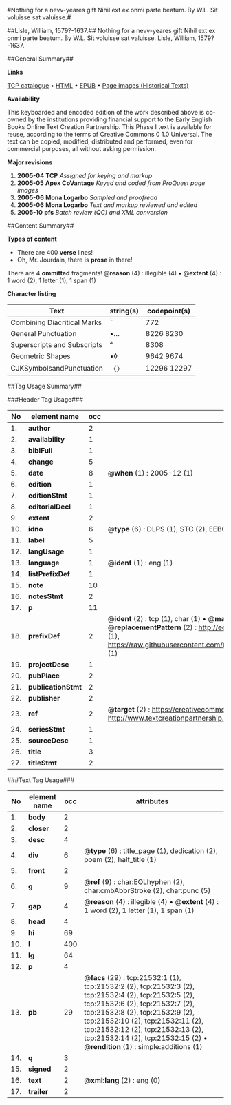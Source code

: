 #Nothing for a nevv-yeares gift Nihil ext ex onmi parte beatum. By W.L. Sit voluisse sat valuisse.#

##Lisle, William, 1579?-1637.##
Nothing for a nevv-yeares gift Nihil ext ex onmi parte beatum. By W.L. Sit voluisse sat valuisse.
Lisle, William, 1579?-1637.

##General Summary##

**Links**

[TCP catalogue](http://www.ota.ox.ac.uk/tcp/)  • 
[HTML](http://tei.it.ox.ac.uk/tcp/Texts-HTML/free/A05/A05587.html)  • 
[EPUB](http://tei.it.ox.ac.uk/tcp/Texts-EPUB/free/A05/A05587.epub) • 
[Page images (Historical Texts)](https://data.historicaltexts.jisc.ac.uk/view?pubId=eebo-99856019e&pageId=eebo-99856019e-21532-1)

**Availability**

This keyboarded and encoded edition of the
	       work described above is co-owned by the institutions
	       providing financial support to the Early English Books
	       Online Text Creation Partnership. This Phase I text is
	       available for reuse, according to the terms of Creative
	       Commons 0 1.0 Universal. The text can be copied,
	       modified, distributed and performed, even for
	       commercial purposes, all without asking permission.

**Major revisions**

1. __2005-04__ __TCP__ *Assigned for keying and markup*
1. __2005-05__ __Apex CoVantage__ *Keyed and coded from ProQuest page images*
1. __2005-06__ __Mona Logarbo__ *Sampled and proofread*
1. __2005-06__ __Mona Logarbo__ *Text and markup reviewed and edited*
1. __2005-10__ __pfs__ *Batch review (QC) and XML conversion*

##Content Summary##

**Types of content**

  * There are 400 **verse** lines!
  * Oh, Mr. Jourdain, there is **prose** in there!

There are 4 **ommitted** fragments! 
 @__reason__ (4) : illegible (4)  •  @__extent__ (4) : 1 word (2), 1 letter (1), 1 span (1)

**Character listing**


|Text|string(s)|codepoint(s)|
|---|---|---|
|Combining             Diacritical Marks|̄|772|
|General Punctuation|•…|8226 8230|
|Superscripts             and Subscripts|⁴|8308|
|Geometric Shapes|▪◊|9642 9674|
|CJKSymbolsandPunctuation|〈〉|12296 12297|

##Tag Usage Summary##

###Header Tag Usage###

|No|element name|occ|attributes|
|---|---|---|---|
|1.|__author__|2||
|2.|__availability__|1||
|3.|__biblFull__|1||
|4.|__change__|5||
|5.|__date__|8| @__when__ (1) : 2005-12 (1)|
|6.|__edition__|1||
|7.|__editionStmt__|1||
|8.|__editorialDecl__|1||
|9.|__extent__|2||
|10.|__idno__|6| @__type__ (6) : DLPS (1), STC (2), EEBO-CITATION (1), PROQUEST (1), VID (1)|
|11.|__label__|5||
|12.|__langUsage__|1||
|13.|__language__|1| @__ident__ (1) : eng (1)|
|14.|__listPrefixDef__|1||
|15.|__note__|10||
|16.|__notesStmt__|2||
|17.|__p__|11||
|18.|__prefixDef__|2| @__ident__ (2) : tcp (1), char (1)  •  @__matchPattern__ (2) : ([0-9\-]+):([0-9IVX]+) (1), (.+) (1)  •  @__replacementPattern__ (2) : http://eebo.chadwyck.com/downloadtiff?vid=$1&page=$2 (1), https://raw.githubusercontent.com/textcreationpartnership/Texts/master/tcpchars.xml#$1 (1)|
|19.|__projectDesc__|1||
|20.|__pubPlace__|2||
|21.|__publicationStmt__|2||
|22.|__publisher__|2||
|23.|__ref__|2| @__target__ (2) : https://creativecommons.org/publicdomain/zero/1.0/ (1), http://www.textcreationpartnership.org/docs/. (1)|
|24.|__seriesStmt__|1||
|25.|__sourceDesc__|1||
|26.|__title__|3||
|27.|__titleStmt__|2||


###Text Tag Usage###

|No|element name|occ|attributes|
|---|---|---|---|
|1.|__body__|2||
|2.|__closer__|2||
|3.|__desc__|4||
|4.|__div__|6| @__type__ (6) : title_page (1), dedication (2), poem (2), half_title (1)|
|5.|__front__|2||
|6.|__g__|9| @__ref__ (9) : char:EOLhyphen (2), char:cmbAbbrStroke (2), char:punc (5)|
|7.|__gap__|4| @__reason__ (4) : illegible (4)  •  @__extent__ (4) : 1 word (2), 1 letter (1), 1 span (1)|
|8.|__head__|4||
|9.|__hi__|69||
|10.|__l__|400||
|11.|__lg__|64||
|12.|__p__|4||
|13.|__pb__|29| @__facs__ (29) : tcp:21532:1 (1), tcp:21532:2 (2), tcp:21532:3 (2), tcp:21532:4 (2), tcp:21532:5 (2), tcp:21532:6 (2), tcp:21532:7 (2), tcp:21532:8 (2), tcp:21532:9 (2), tcp:21532:10 (2), tcp:21532:11 (2), tcp:21532:12 (2), tcp:21532:13 (2), tcp:21532:14 (2), tcp:21532:15 (2)  •  @__rendition__ (1) : simple:additions (1)|
|14.|__q__|3||
|15.|__signed__|2||
|16.|__text__|2| @__xml:lang__ (2) : eng (0)|
|17.|__trailer__|2||
